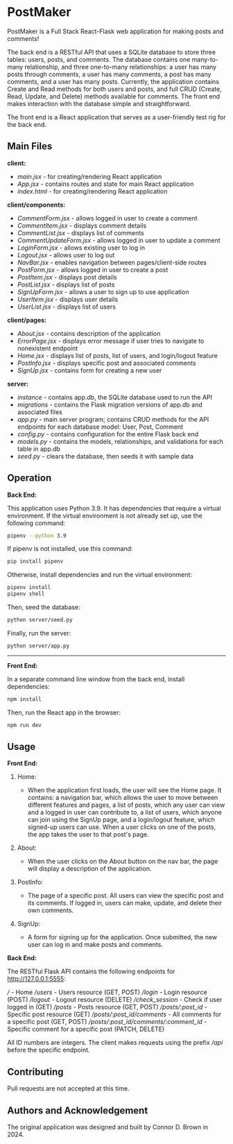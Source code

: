 # PostMaker

PostMaker is a Full Stack React-Flask web application for making posts and comments!

The back end is a RESTful API that uses a SQLite database to store three tables: users, posts, and comments. The database contains one many-to-many relationship, and three one-to-many relationships: a user has many posts through comments, a user has many comments, a post has many comments, and a user has many posts. Currently, the application contains Create and Read methods for both users and posts, and full CRUD (Create, Read, Update, and Delete) methods available for comments. The front end makes interaction with the database simple and straightforward.

The front end is a React application that serves as a user-friendly test rig for the back end.

## Main Files

**client:**

- *main.jsx* - for creating/rendering React application
- *App.jsx* - contains routes and state for main React application
- *index.html* - for creating/rendering React application

**client/components:**

- *CommentForm.jsx* - allows logged in user to create a comment
- *CommentItem.jsx* - displays comment details
- *CommentList.jsx* - displays list of comments
- *CommentUpdateForm.jsx* - allows logged in user to update a comment
- *LoginForm.jsx* - allows existing user to log in
- *Logout.jsx* - allows user to log out
- *NavBar.jsx* - enables navigation between pages/client-side routes
- *PostForm.jsx* - allows logged in user to create a post
- *PostItem.jsx* - displays post details
- *PostList.jsx* - displays list of posts
- *SignUpForm.jsx* - allows a user to sign up to use application
- *UserItem.jsx* - displays user details
- *UserList.jsx* - displays list of users

**client/pages:**

- *About.jsx* - contains description of the application
- *ErrorPage.jsx* - displays error message if user tries to navigate to nonexistent endpoint
- *Home.jsx* - displays list of posts, list of users, and login/logout feature
- *PostInfo.jsx* - displays specific post and associated comments
- *SignUp.jsx* - contains form for creating a new user

**server:**

- *instance* - contains app.db, the SQLite database used to run the API
- *migrations* - contains the Flask migration versions of app.db and associated files
- *app.py* - main server program; contains CRUD methods for the API endpoints for each database model: User, Post, Comment
- *config.py* - contains configuration for the entire Flask back end
- *models.py* - contains the models, relationships, and validations for each table in app.db
- *seed.py* - clears the database, then seeds it with sample data


## Operation

**Back End:**

This application uses Python 3.9. It has dependencies that require a virtual environment. If the virtual environment is not already set up, use the following command:
```bash
pipenv --python 3.9
```

If pipenv is not installed, use this command:
```bash
pip install pipenv
```

Otherwise, install dependencies and run the virtual environment:

```bash
pipenv install
pipenv shell
```

Then, seed the database:
```bash
python server/seed.py
```

Finally, run the server:
```bash
python server/app.py
```
---
**Front End:**

In a separate command line window from the back end, install dependencies:
```bash
npm install
```
Then, run the React app in the browser:
```bash
npm run dev
```

## Usage

**Front End:**

1. Home: 
    - When the application first loads, the user will see the Home page. It contains: a navigation bar, which allows the user to move between different features and pages, a list of posts, which any user can view and a logged in user can contribute to, a list of users, which anyone can join using the SignUp page, and a login/logout feature, which signed-up users can use. When a user clicks on one of the posts, the app takes the user to that post's page.

2. About: 
    - When the user clicks on the About button on the nav bar, the page will display a description of the application.

3. PostInfo: 
    - The page of a specific post. All users can view the specific post and its comments. If logged in, users can make, update, and delete their own comments.

4. SignUp:
    - A form for signing up for the application. Once submitted, the new user can log in and make posts and comments.

**Back End:**

The RESTful Flask API contains the following endpoints for http://127.0.0.1:5555:

*/* - Home
*/users* - Users resource (GET, POST)
*/login* - Login resource (POST)
*/logout* - Logout resource (DELETE)
*/check_session* - Check if user logged in (GET)
*/posts* - Posts resource (GET, POST)
*/posts/:post_id* - Specific post resource (GET)
*/posts/:post_id/comments* - All comments for a specific post (GET, POST)
*/posts/:post_id/comments/:comment_id* - Specific comment for a specific post (PATCH, DELETE)

All ID numbers are integers. The client makes requests using the prefix */api* before the specific endpoint.

## Contributing

Pull requests are not accepted at this time.

## Authors and Acknowledgement

The original application was designed and built by Connor D. Brown in 2024.
